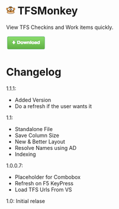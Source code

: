 ![](https://raw.githubusercontent.com/Eun/TFSMonkey/master/monkey.png) TFSMonkey
=========
View TFS Checkins and Work items quickly.

[![Download](https://raw.githubusercontent.com/Eun/TFSMonkey/master/download.png)](https://github.com/Eun/TFSMonkey/releases/download/1.1.1/TFSMonkey1.1.1.zip)


Changelog
=========
1.1.1:
- Added Version
- Do a refresh if the user wants it

1.1:
- Standalone File
- Save Column Size
- New & Better Layout
- Resolve Names using AD
- Indexing

1.0.0.7: 

- Placeholder for Combobox
- Refresh on F5 KeyPress
- Load TFS Urls From VS

1.0: Initial relase
